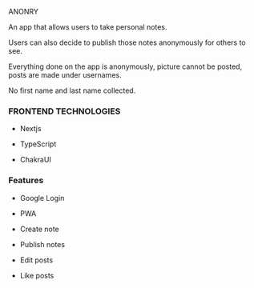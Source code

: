 ANONRY

An app that allows users to take personal notes.

Users can also decide to publish those notes anonymously for others to see.

Everything done on the app is anonymously, picture cannot be posted, posts are made under usernames.

No first name and last name collected.


### FRONTEND TECHNOLOGIES 


- Nextjs

- TypeScript

- ChakraUI


### Features

- Google Login

- PWA

- Create note

- Publish notes

- Edit posts

- Like posts
